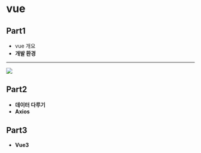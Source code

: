 # vue

## Part1
* vue 개요
* <b>개발 환경<b>

<hr>
<img src="https://upload.wikimedia.org/wikipedia/commons/thumb/8/87/MVVMPattern.png/750px-MVVMPattern.png">

## Part2
* 데이터 다루기
* Axios

## Part3
* Vue3
